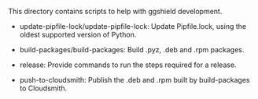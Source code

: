 This directory contains scripts to help with ggshield development.

- update-pipfile-lock/update-pipfile-lock: Update Pipfile.lock, using the oldest supported version of Python.

- build-packages/build-packages: Build .pyz, .deb and .rpm packages.

- release: Provide commands to run the steps required for a release.

- push-to-cloudsmith: Publish the .deb and .rpm built by build-packages to Cloudsmith.
